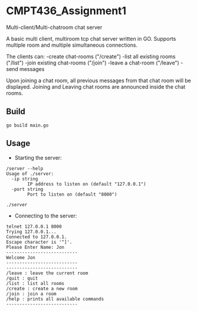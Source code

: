 # CMPT436_Assignment1
Multi-client/Multi-chatroom chat server

A basic multi client, multiroom tcp chat server written in GO. Supports multiple room and multiple simultaneous connections.

The clients can:
  -create chat-rooms        ("/create")
  -list all existing rooms  ("/list")
  -join existing chat-rooms ("/join")
  -leave a chat-room        ("/leave")
  -send messages
  
 Upon joining a chat room, all previous messages from that chat room will be displayed. Joining and Leaving chat rooms are
 announced inside the chat rooms.

## Build

```
go build main.go
```

## Usage

* Starting the server:
```
/server --help
Usage of ./server:
  -ip string
    	IP address to listen on (default "127.0.0.1")
  -port string
    	Port to listen on (default "8000")

./server
```

* Connecting to the server:

```
telnet 127.0.0.1 8000
Trying 127.0.0.1...
Connected to 127.0.0.1.
Escape character is '^]'.
Please Enter Name: Jon
---------------------------
Welcome Jon
---------------------------
---------------------------
/leave : leave the current room
/quit : quit
/list : list all rooms
/create : create a new room
/join : join a room
/help : prints all available commands
---------------------------
```
